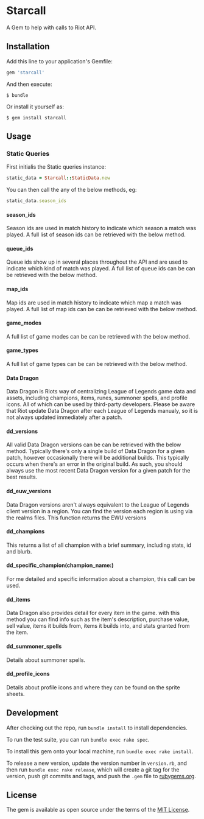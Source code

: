 # Starcall

A Gem to help with calls to Riot API.

## Installation

Add this line to your application's Gemfile:

```ruby
gem 'starcall'
```

And then execute:

    $ bundle

Or install it yourself as:

    $ gem install starcall

## Usage

### Static Queries

First initialis the Static queries instance:
```ruby
static_data = Starcall::StaticData.new
```
You can then call the any of the below methods, eg:
```ruby
static_data.season_ids
```

#### season_ids
Season ids are used in match history to indicate which season a match was played.
A full list of season ids can be retrieved with the below method.

#### queue_ids
Queue ids show up in several places throughout the API and are used to indicate which kind of match was played.
A full list of queue ids can be can be retrieved with the below method.

#### map_ids
Map ids are used in match history to indicate which map a match was played.
A full list of map ids can be can be retrieved with the below method.

#### game_modes
A full list of game modes can be can be retrieved with the below method.

#### game_types
A full list of game types can be can be retrieved with the below method.

#### Data Dragon
Data Dragon is Riots way of centralizing League of Legends game data and assets, including champions, items, runes, summoner spells, and profile icons. 
All of which can be used by third-party developers. 
Please be aware that Riot update Data Dragon after each League of Legends manualy, so it is not always updated immediately after a patch.

#### dd_versions
All valid Data Dragon versions  can be can be retrieved with the below method.
Typically there's only a single build of Data Dragon for a given patch,
however occasionally there will be additional builds.
This typically occurs when there's an error in the original build.
As such, you should always use the most recent Data Dragon version for a given patch for the best results.

#### dd_euw_versions
Data Dragon versions aren't always equivalent to the League of Legends client version in a region.
You can find the version each region is using via the realms files.
This function returns the EWU versions

#### dd_champions
This returns a list of all champion with a brief summary, including stats, id and blurb.

#### dd_specific_champion(champion_name:)
For me detailed and specific information about a champion, this call can be used.

#### dd_items
Data Dragon also provides detail for every item in the game.
with this method you can find info such as the item's description, purchase value, sell value,
items it builds from, items it builds into, and stats granted from the item.

#### dd_summoner_spells
Details about summoner spells.

#### dd_profile_icons
Details about profile icons and where they can be found on the sprite sheets.


## Development

After checking out the repo, run `bundle install` to install dependencies. 

To run the test suite, you can run `bundle exec rake spec`.

To install this gem onto your local machine, run `bundle exec rake install`. 

To release a new version, update the version number in `version.rb`, and then run `bundle exec rake release`, which will create a git tag for the version, push git commits and tags, and push the `.gem` file to [rubygems.org](https://rubygems.org).

## License

The gem is available as open source under the terms of the [MIT License](https://opensource.org/licenses/MIT).
